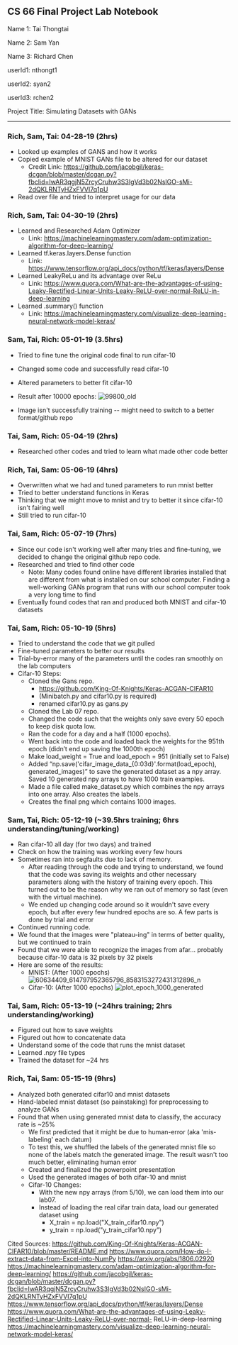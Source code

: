 ## CS 66 Final Project Lab Notebook

Name 1: Tai Thongtai

Name 2: Sam Yan

Name 3: Richard Chen

userId1: nthongt1

userId2: syan2

userId3: rchen2

Project Title: Simulating Datasets with GANs

---
### Rich, Sam, Tai: 04-28-19 (2hrs)
- Looked up examples of GANS and how it works
- Copied example of MNIST GANs file to be altered for our dataset
    - Credit Link: https://github.com/jacobgil/keras-dcgan/blob/master/dcgan.py?fbclid=IwAR3qgjN5ZrcyCruhw3S3IgVd3b02NsIGO-sMi-2dQKLRNTyHZxFVVI7q1pU
- Read over file and tried to interpret usage for our data

### Rich, Sam, Tai: 04-30-19 (2hrs)
- Learned and Researched Adam Optimizer
    - Link: https://machinelearningmastery.com/adam-optimization-algorithm-for-deep-learning/
- Learned tf.keras.layers.Dense function
    - Link: https://www.tensorflow.org/api_docs/python/tf/keras/layers/Dense
- Learned LeakyReLu and its advantage over ReLu
    - Link: https://www.quora.com/What-are-the-advantages-of-using-Leaky-Rectified-Linear-Units-Leaky-ReLU-over-normal-ReLU-in-deep-learning
- Learned .summary() function
    - Link: https://machinelearningmastery.com/visualize-deep-learning-neural-network-model-keras/

### Sam, Tai, Rich: 05-01-19 (3.5hrs)
- Tried to fine tune the original code final to run cifar-10
- Changed some code and successfully read cifar-10
- Altered parameters to better fit cifar-10
- Result after 10000 epochs:
![99800_old](99800_old.png)

- Image isn't successfully training -- might need to switch to a better format/github repo

### Tai, Sam, Rich: 05-04-19 (2hrs)
- Researched other codes and tried to learn what made other code better

### Rich, Tai, Sam: 05-06-19 (4hrs)
- Overwritten what we had and tuned parameters to run mnist better
- Tried to better understand functions in Keras
- Thinking that we might move to mnist and try to better it since cifar-10 isn't fairing well
- Still tried to run cifar-10

### Tai, Sam, Rich: 05-07-19 (7hrs)
- Since our code isn't working well after many tries and fine-tuning, we decided to change the
original github repo code.
- Researched and tried to find other code
  - Note: Many codes found online have different libraries installed that are different from what is installed
  on our school computer. Finding a well-working GANs program that runs with our school computer took a very long
  time to find
- Eventually found codes that ran and produced both MNIST and cifar-10 datasets

### Tai, Sam, Rich: 05-10-19 (5hrs)
- Tried to understand the code that we git pulled
- Fine-tuned parameters to better our results
- Trial-by-error many of the parameters until the codes ran smoothly on the lab computers
- Cifar-10 Steps:
  - Cloned the Gans repo.
    -  https://github.com/King-Of-Knights/Keras-ACGAN-CIFAR10
    - (Minibatch.py and cifar10.py is required)
    - renamed cifar10.py as gans.py
  - Cloned the Lab 07 repo.
  - Changed the code such that the weights only save every 50 epoch to keep disk quota low.
  - Ran the code for a day and a half (1000 epochs).
  - Went back into the code and loaded back the weights for the 951th epoch (didn’t end up saving the 1000th epoch)
  - Make load_weight = True and load_epoch = 951 (initially set to False)
  - Added “np.save('cifar_image_data_{0:03d}'.format(load_epoch), generated_images)” to save the generated dataset as a npy array. Saved 10 generated npy arrays to have 1000 train examples.
  - Made a file called make_dataset.py which combines the npy arrays into one array. Also creates the labels.
  - Creates the final png which contains 1000 images.

### Sam, Tai, Rich: 05-12-19 (~39.5hrs training; 6hrs understanding/tuning/working)
- Ran cifar-10 all day (for two days) and trained
- Check on how the training was working every few hours
- Sometimes ran into segfaults due to lack of memory.
  - After reading through the code and trying to understand, we found that the code was saving its weights
  and other necessary parameters along with the history of training every epoch. This turned out to be the reason
  why we ran out of memory so fast (even with the virtual machine).
  - We ended up changing code around so it wouldn't save every epoch, but after every few hundred epochs are so. A few parts       is done by trial and error
- Continued running code.
- We found that the images were "plateau-ing" in terms of better quality, but we continued to train
- Found that we were able to recognize the images from afar... probably because cifar-10 data is 32 pixels by 32 pixels
- Here are some of the results:
  - MNIST: (After 1000 epochs)
  ![60634409_614797952365796_8583153272431312896_n](60634409_614797952365796_8583153272431312896_n.png)
  - Cifar-10: (After 1000 epochs)
  ![plot_epoch_1000_generated](plot_epoch_1000_generated.png)

### Tai, Sam, Rich: 05-13-19 (~24hrs training; 2hrs understanding/working)
- Figured out how to save weights
- Figured out how to concatenate data
- Understand some of the code that runs the mnist dataset
- Learned .npy file types
- Trained the dataset for ~24 hrs

### Rich, Tai, Sam: 05-15-19 (9hrs) 
- Analyzed both generated cifar10 and mnist datasets
- Hand-labeled mnist dataset (so painstaking) for preprocessing to analyze GANs
- Found that when using generated mnist data to classify, the accuracy rate is ~25%
  - We first predicted that it might be due to human-error (aka 'mis-labeling' each datum)
  - To test this, we shuffled the labels of the generated mnist file so none of the labels
  match the generated image. The result wasn't too much better, eliminating human error
  - Created and finalized the powerpoint presentation
  - Used the generated images of both cifar-10 and mnist
  - Cifar-10 Changes:
    - With the new npy arrays (from 5/10), we can load them into our lab07. 
    - Instead of loading the real cifar train data, load our generated dataset using    
      - X_train = np.load("X_train_cifar10.npy")
      - y_train = np.load("y_train_cifar10.npy”)



Cited Sources: https://github.com/King-Of-Knights/Keras-ACGAN-CIFAR10/blob/master/README.md
               https://www.quora.com/How-do-I-extract-data-from-Excel-into-NumPy
               https://arxiv.org/abs/1806.02920
               https://machinelearningmastery.com/adam-optimization-algorithm-for-deep-learning/
               https://github.com/jacobgil/keras-dcgan/blob/master/dcgan.py?fbclid=IwAR3qgjN5ZrcyCruhw3S3IgVd3b02NsIGO-sMi-2dQKLRNTyHZxFVVI7q1pU
               https://www.tensorflow.org/api_docs/python/tf/keras/layers/Dense
               https://www.quora.com/What-are-the-advantages-of-using-Leaky-Rectified-Linear-Units-Leaky-ReLU-over-normal-      ReLU-in-deep-learning
               https://machinelearningmastery.com/visualize-deep-learning-neural-network-model-keras/
               
